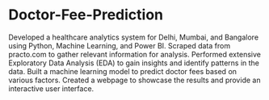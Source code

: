 # Doctor-Fee-Prediction
Developed a healthcare analytics system for Delhi, Mumbai, and Bangalore using Python, Machine Learning, and Power BI.
Scraped data from practo.com to gather relevant information for analysis.
Performed extensive Exploratory Data Analysis (EDA) to gain insights and identify patterns in the data.
Built a machine learning model to predict doctor fees based on various factors.
Created a webpage to showcase the results and provide an interactive user interface.
